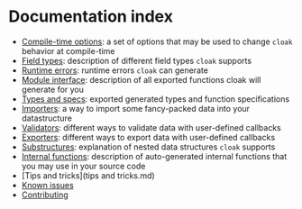 # Documentation index

* [Compile-time options](compile-time-options.md): a set of options that may be used to change `cloak` behavior at compile-time
* [Field types](field-types.md): description of different field types `cloak` supports
* [Runtime errors](runtime-errors.md): runtime errors `cloak` can generate
* [Module interface](module-interface.md): description of all exported functions cloak will generate for you
* [Types and specs](types-and-specs.md): exported generated types and function specifications
* [Importers](importers.md): a way to import some fancy-packed data into your datastructure
* [Validators](validators.md): different ways to validate data with user-defined callbacks
* [Exporters](exporters.md): different ways to export data with user-defined callbacks
* [Substructures](substructures.md): explanation of nested data structures `cloak` supports
* [Internal functions](internal-functions.md): description of auto-generated internal functions that you may use in your source code
* [Tips and tricks](tips and tricks.md)
* [Known issues](known-issues.md)
* [Contributing](contributing.md)

